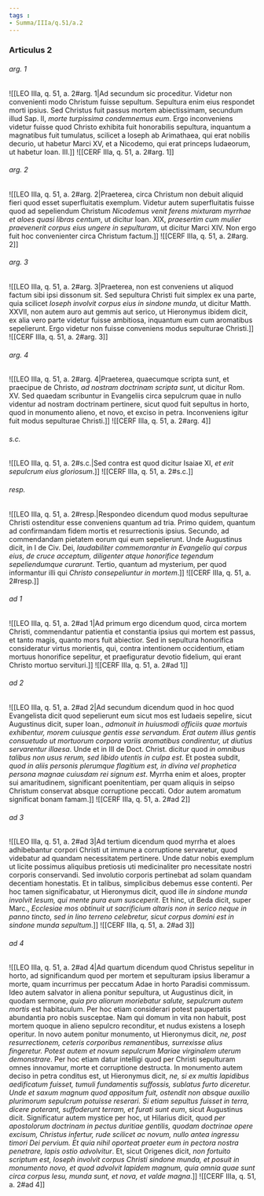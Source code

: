 ```yaml
---
tags : 
- Summa/IIIa/q.51/a.2
---
```


### Articulus 2

###### arg. 1
![[LEO IIIa, q. 51, a. 2#arg. 1|Ad secundum sic proceditur. Videtur non convenienti modo Christum fuisse sepultum. Sepultura enim eius respondet morti ipsius. Sed Christus fuit passus mortem abiectissimam, secundum illud Sap. II, *morte turpissima condemnemus eum*. Ergo inconveniens videtur fuisse quod Christo exhibita fuit honorabilis sepultura, inquantum a magnatibus fuit tumulatus, scilicet a Ioseph ab Arimathaea, qui erat nobilis decurio, ut habetur Marci XV, et a Nicodemo, qui erat princeps Iudaeorum, ut habetur Ioan. III.]]
![[CERF IIIa, q. 51, a. 2#arg. 1]]

###### arg. 2
![[LEO IIIa, q. 51, a. 2#arg. 2|Praeterea, circa Christum non debuit aliquid fieri quod esset superfluitatis exemplum. Videtur autem superfluitatis fuisse quod ad sepeliendum Christum *Nicodemus venit ferens mixturam myrrhae et aloes quasi libras centum*, ut dicitur Ioan. XIX, *praesertim cum mulier praevenerit corpus eius ungere in sepulturam*, ut dicitur Marci XIV. Non ergo fuit hoc convenienter circa Christum factum.]]
![[CERF IIIa, q. 51, a. 2#arg. 2]]

###### arg. 3
![[LEO IIIa, q. 51, a. 2#arg. 3|Praeterea, non est conveniens ut aliquod factum sibi ipsi dissonum sit. Sed sepultura Christi fuit simplex ex una parte, quia scilicet *Ioseph involvit corpus eius in sindone munda*, ut dicitur Matth. XXVII, non autem auro aut gemmis aut serico, ut Hieronymus ibidem dicit, ex alia vero parte videtur fuisse ambitiosa, inquantum eum cum aromatibus sepelierunt. Ergo videtur non fuisse conveniens modus sepulturae Christi.]]
![[CERF IIIa, q. 51, a. 2#arg. 3]]

###### arg. 4
![[LEO IIIa, q. 51, a. 2#arg. 4|Praeterea, quaecumque scripta sunt, et praecipue de Christo, *ad nostram doctrinam scripta sunt*, ut dicitur Rom. XV. Sed quaedam scribuntur in Evangeliis circa sepulcrum quae in nullo videntur ad nostram doctrinam pertinere, sicut quod fuit sepultus in horto, quod in monumento alieno, et novo, et exciso in petra. Inconveniens igitur fuit modus sepulturae Christi.]]
![[CERF IIIa, q. 51, a. 2#arg. 4]]

###### s.c.
![[LEO IIIa, q. 51, a. 2#s.c.|Sed contra est quod dicitur Isaiae XI, *et erit sepulcrum eius gloriosum*.]]
![[CERF IIIa, q. 51, a. 2#s.c.]]

###### resp.
![[LEO IIIa, q. 51, a. 2#resp.|Respondeo dicendum quod modus sepulturae Christi ostenditur esse conveniens quantum ad tria. Primo quidem, quantum ad confirmandam fidem mortis et resurrectionis ipsius. Secundo, ad commendandam pietatem eorum qui eum sepelierunt. Unde Augustinus dicit, in I de Civ. Dei, *laudabiliter commemorantur in Evangelio qui corpus eius, de cruce acceptum, diligenter atque honorifice tegendum sepeliendumque curarunt*. Tertio, quantum ad mysterium, per quod informantur illi qui *Christo consepeliuntur in mortem*.]]
![[CERF IIIa, q. 51, a. 2#resp.]]

###### ad 1
![[LEO IIIa, q. 51, a. 2#ad 1|Ad primum ergo dicendum quod, circa mortem Christi, commendantur patientia et constantia ipsius qui mortem est passus, et tanto magis, quanto mors fuit abiectior. Sed in sepultura honorifica consideratur virtus morientis, qui, contra intentionem occidentium, etiam mortuus honorifice sepelitur, et praefiguratur devotio fidelium, qui erant Christo mortuo servituri.]]
![[CERF IIIa, q. 51, a. 2#ad 1]]

###### ad 2
![[LEO IIIa, q. 51, a. 2#ad 2|Ad secundum dicendum quod in hoc quod Evangelista dicit quod sepelierunt eum sicut mos est Iudaeis sepelire, sicut Augustinus dicit, super Ioan., *admonuit in huiusmodi officiis quae mortuis exhibentur, morem cuiusque gentis esse servandum. Erat autem illius gentis consuetudo ut mortuorum corpora variis aromatibus condirentur, ut diutius servarentur illaesa*. Unde et in III de Doct. Christ. dicitur quod *in omnibus talibus non usus rerum, sed libido utentis in culpa est*. Et postea subdit, *quod in aliis personis plerumque flagitium est, in divina vel prophetica persona magnae cuiusdam rei signum est*. Myrrha enim et aloes, propter sui amaritudinem, significant poenitentiam, per quam aliquis in seipso Christum conservat absque corruptione peccati. Odor autem aromatum significat bonam famam.]]
![[CERF IIIa, q. 51, a. 2#ad 2]]

###### ad 3
![[LEO IIIa, q. 51, a. 2#ad 3|Ad tertium dicendum quod myrrha et aloes adhibebantur corpori Christi ut immune a corruptione servaretur, quod videbatur ad quandam necessitatem pertinere. Unde datur nobis exemplum ut licite possimus aliquibus pretiosis uti medicinaliter pro necessitate nostri corporis conservandi. Sed involutio corporis pertinebat ad solam quandam decentiam honestatis. Et in talibus, simplicibus debemus esse contenti. Per hoc tamen significabatur, ut Hieronymus dicit, quod ille *in sindone munda involvit Iesum, qui mente pura eum susceperit*. Et hinc, ut Beda dicit, super Marc., *Ecclesiae mos obtinuit ut sacrificium altaris non in serico neque in panno tincto, sed in lino terreno celebretur, sicut corpus domini est in sindone munda sepultum*.]]
![[CERF IIIa, q. 51, a. 2#ad 3]]

###### ad 4
![[LEO IIIa, q. 51, a. 2#ad 4|Ad quartum dicendum quod Christus sepelitur in horto, ad significandum quod per mortem et sepulturam ipsius liberamur a morte, quam incurrimus per peccatum Adae in horto Paradisi commissum. Ideo autem salvator in aliena ponitur sepultura, ut Augustinus dicit, in quodam sermone, *quia pro aliorum moriebatur salute, sepulcrum autem mortis* est habitaculum. Per hoc etiam considerari potest paupertatis abundantia pro nobis susceptae. Nam qui domum in vita non habuit, post mortem quoque in alieno sepulcro reconditur, et nudus existens a Ioseph operitur. In novo autem ponitur monumento, ut Hieronymus dicit, *ne, post resurrectionem, ceteris corporibus remanentibus, surrexisse alius fingeretur. Potest autem et novum sepulcrum Mariae virginalem uterum demonstrare*. Per hoc etiam datur intelligi quod per Christi sepulturam omnes innovamur, morte et corruptione destructa. In monumento autem deciso in petra conditus est, ut Hieronymus dicit, *ne, si ex multis lapidibus aedificatum fuisset, tumuli fundamentis suffossis, sublatus furto diceretur. Unde et saxum magnum quod appositum fuit, ostendit non absque auxilio plurimorum sepulcrum potuisse reserari. Si etiam sepultus fuisset in terra, dicere poterant, suffoderunt terram, et furati sunt eum*, sicut Augustinus dicit. Significatur autem mystice per hoc, ut Hilarius dicit, quod *per apostolorum doctrinam in pectus duritiae gentilis, quodam doctrinae opere excisum, Christus infertur, rude scilicet ac novum, nullo antea ingressu timori Dei pervium. Et quia nihil oporteat praeter eum in pectora nostra penetrare, lapis ostio advolvitur*. Et, sicut Origenes dicit, *non fortuito scriptum est, Ioseph involvit corpus Christi sindone munda, et posuit in monumento novo, et quod advolvit lapidem magnum, quia omnia quae sunt circa corpus Iesu, munda sunt, et nova, et valde magna*.]]
![[CERF IIIa, q. 51, a. 2#ad 4]]

